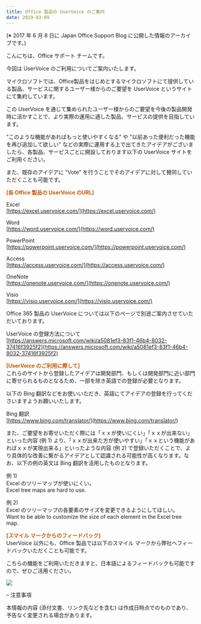 ```yaml
---
title: Office 製品の UserVoice のご案内
date: 2019-03-09
---
```


(※ 2017 年 6 月 8 日に Japan Office Support Blog に公開した情報のアーカイブです。)

こんにちは、Office サポート チームです。  
  
今回は UserVoice のご利用についてご案内いたします。

マイクロソフトでは、Office製品をはじめとするマイクロソフトにて提供している製品、サービスに関するユーザー様からのご要望を UserVoice というサイトにて集約しています。  
  
この UserVoice を通じて集められたユーザー様からのご要望を今後の製品開発時に活かすことで、より実際の運用に適した製品、サービスの提供を目指しています。

"このような機能があればもっと使いやすくなる" や "以前あった便利だった機能を再び追加して欲しい" などの実際に運用する上で出てきたアイデアがございましたら、各製品、サービスごとに開設しております以下の UserVoice サイトをご利用ください。

また、既存のアイデアに "Vote" を行うことでそのアイデアに対して賛同していただくことも可能です。

<span style="color:#c45900">**\[各 Office 製品の UserVoice のURL\]**</span>

Excel  
[https://excel.uservoice.com/](https://excel.uservoice.com/)

Word  
[https://word.uservoice.com/](https://word.uservoice.com/)

PowerPoint  
[https://powerpoint.uservoice.com/](https://powerpoint.uservoice.com/)

Access  
[https://access.uservoice.com/](https://access.uservoice.com/)

OneNote  
[https://onenote.uservoice.com/](https://onenote.uservoice.com/)

Visio  
[https://visio.uservoice.com/](https://visio.uservoice.com/)

Office 365 製品の UserVoice については以下のページで別途ご案内させていただいております。  
  
UserVoice の登録方法について  
[https://answers.microsoft.com/wiki/a5081ef3-83f1-46b4-8032-37416f3925f2](https://answers.microsoft.com/wiki/a5081ef3-83f1-46b4-8032-37416f3925f2)

<span style="color:#c45900">**\[UserVoice のご利用に際して\]**</span>  
これらのサイトから登録したアイデアは開発部門、もしくは開発部門に近い部門に寄せられるものとなるため、一部を除き英語での登録が必要となります。  
  
以下の Bing 翻訳などをお使いいただき、英語にてアイデアの登録を行ってくださいますようお願いいたします。

Bing 翻訳  
[https://www.bing.com/translator/](https://www.bing.com/translator/)

また、ご要望をお寄せいただく際には「ｘｘが使いにくい」「ｘｘが出来ない」といった内容 (例 1) より、「ｘｘが出来た方が使いやすい」「ｘｘという機能があればｘｘが実現出来る」といったような内容 (例 2) で登録いただくことで、より具体的な改善に繋がるアイデアとして認識される可能性が高くなります。なお、以下の例の英文は Bing 翻訳を活用したものとなります。

例 1)  
Excel のツリーマップが使いにくい。  
Excel tree maps are hard to use.

例 2)  
Excel のツリーマップの各要素のサイズを変更できるようにしてほしい。  
Want to be able to customize the size of each element in the Excel tree map.

<span style="color:#c45900">**\[スマイル マークからのフィードバック\]**</span>  
UserVoice 以外にも、Office 製品では以下のスマイル マークから弊社へフィードバックいただくことも可能です。  
  
こちらの機能をご利用いただきますと、日本語によるフィードバックも可能ですので、ぜひご活用ください。

![](image1.png)

– 注意事項  
  
本情報の内容 (添付文書、リンク先などを含む) は作成日時点でのものであり、予告なく変更される場合があります。